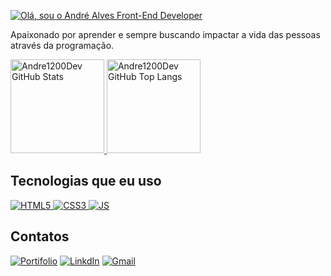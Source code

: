[![Olá, sou o André Alves Front-End Developer](https://readme-typing-svg.demolab.com?font=Fira+Code&weight=600&size=35&duration=2500&pause=50&color=7cfc00&multiline=true&repeat=false&width=900&height=100&lines=Olá,+sou+o+André+Alves;Front-End+Developer)](https://git.io/typing-svg)

Apaixonado por aprender e sempre buscando impactar a vida das pessoas através da programação.

<div>
  <a href="https://github.com/Andre1200Dev">
    <img height="150rem" alt="Andre1200Dev GitHub Stats" src="https://github-readme-stats.vercel.app/api?username=Andre1200Dev&show_icons=true&theme=dark&title_color=7cfc00&include_all_commits=true&count_private=true"/>
    <img height="150rem" alt="Andre1200Dev GitHub Top Langs" src="https://github-readme-stats.vercel.app/api/top-langs/?username=Andre1200Dev&layout=compact&langs_count=7&theme=dark&title_color=7cfc00" />
  </a>
</div>

## Tecnologias que eu uso
<div style="display: inline_block">
  <a href="https://github.com/Andre1200Dev">
    <img alt="HTML5" src="https://img.shields.io/badge/HTML5-E34F26?style=for-the-badge&logo=html5&logoColor=white" />
    <img alt="CSS3" src="https://img.shields.io/badge/CSS3-1572B6?style=for-the-badge&logo=css3&logoColor=white" />
    <img alt="JS" src="https://img.shields.io/badge/JavaScript-F7DF1E?style=for-the-badge&logo=javascript&logoColor=black" />
  </a>
</div>

## Contatos
<div style="display: inline_block">
  <a href="#" target="_blank"><img alt="Portifolio" src="https://img.shields.io/badge/Portfolio-255E63?style=for-the-badge&logo=About.me&logoColor=white" target="_blank" /></a>
  <a href="https://www.linkedin.com/in/andrealves1200/" target="_blank"><img alt="LinkdIn" src="https://img.shields.io/badge/-LinkedIn-%230077B5?style=for-the-badge&logo=linkedin&logoColor=white" target="_blank" /></a>
  <a href ="andre1200.dev@gmail.com"> <img alt="Gmail" src="https://img.shields.io/badge/-Gmail-%23333?style=for-the-badge&logo=gmail&logoColor=white" target="_blank" /></a>
</div>
